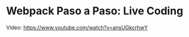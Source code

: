 # Webpack Paso a Paso: Live Coding

Vídeo: https://www.youtube.com/watch?v=ansUGkcrhwY
[](![](https://img.youtube.com/vi/ansUGkcrhwY/maxresdefault.jpg))
